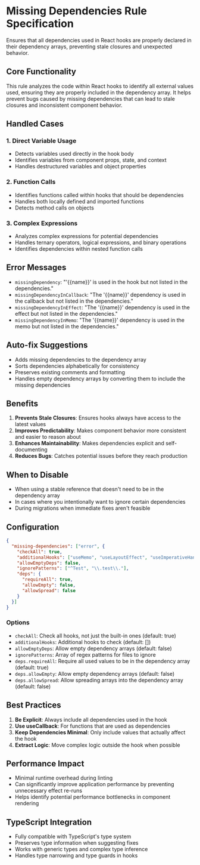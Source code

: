 # Missing Dependencies Rule Specification

Ensures that all dependencies used in React hooks are properly declared in their dependency arrays, preventing stale closures and unexpected behavior.

## Core Functionality

This rule analyzes the code within React hooks to identify all external values used, ensuring they are properly included in the dependency array. It helps prevent bugs caused by missing dependencies that can lead to stale closures and inconsistent component behavior.

## Handled Cases

### 1. Direct Variable Usage

- Detects variables used directly in the hook body
- Identifies variables from component props, state, and context
- Handles destructured variables and object properties

### 2. Function Calls

- Identifies functions called within hooks that should be dependencies
- Handles both locally defined and imported functions
- Detects method calls on objects

### 3. Complex Expressions

- Analyzes complex expressions for potential dependencies
- Handles ternary operators, logical expressions, and binary operations
- Identifies dependencies within nested function calls

## Error Messages

- `missingDependency`: "'{{name}}' is used in the hook but not listed in the dependencies."
- `missingDependencyInCallback`: "The '{{name}}' dependency is used in the callback but not listed in the dependencies."
- `missingDependencyInEffect`: "The '{{name}}' dependency is used in the effect but not listed in the dependencies."
- `missingDependencyInMemo`: "The '{{name}}' dependency is used in the memo but not listed in the dependencies."

## Auto-fix Suggestions

- Adds missing dependencies to the dependency array
- Sorts dependencies alphabetically for consistency
- Preserves existing comments and formatting
- Handles empty dependency arrays by converting them to include the missing dependencies

## Benefits

1. **Prevents Stale Closures**: Ensures hooks always have access to the latest values
2. **Improves Predictability**: Makes component behavior more consistent and easier to reason about
3. **Enhances Maintainability**: Makes dependencies explicit and self-documenting
4. **Reduces Bugs**: Catches potential issues before they reach production

## When to Disable

- When using a stable reference that doesn't need to be in the dependency array
- In cases where you intentionally want to ignore certain dependencies
- During migrations when immediate fixes aren't feasible

## Configuration

```json
{
  "missing-dependencies": ["error", {
    "checkAll": true,
    "additionalHooks": ["useMemo", "useLayoutEffect", "useImperativeHandle"],
    "allowEmptyDeps": false,
    "ignorePatterns": ["^Test", "\\.test\\."],
    "deps": {
      "requireAll": true,
      "allowEmpty": false,
      "allowSpread": false
    }
  }]
}
```

### Options

- `checkAll`: Check all hooks, not just the built-in ones (default: true)
- `additionalHooks`: Additional hooks to check (default: [])
- `allowEmptyDeps`: Allow empty dependency arrays (default: false)
- `ignorePatterns`: Array of regex patterns for files to ignore
- `deps.requireAll`: Require all used values to be in the dependency array (default: true)
- `deps.allowEmpty`: Allow empty dependency arrays (default: false)
- `deps.allowSpread`: Allow spreading arrays into the dependency array (default: false)

## Best Practices

1. **Be Explicit**: Always include all dependencies used in the hook
2. **Use useCallback**: For functions that are used as dependencies
3. **Keep Dependencies Minimal**: Only include values that actually affect the hook
4. **Extract Logic**: Move complex logic outside the hook when possible

## Performance Impact

- Minimal runtime overhead during linting
- Can significantly improve application performance by preventing unnecessary effect re-runs
- Helps identify potential performance bottlenecks in component rendering

## TypeScript Integration

- Fully compatible with TypeScript's type system
- Preserves type information when suggesting fixes
- Works with generic types and complex type inference
- Handles type narrowing and type guards in hooks
